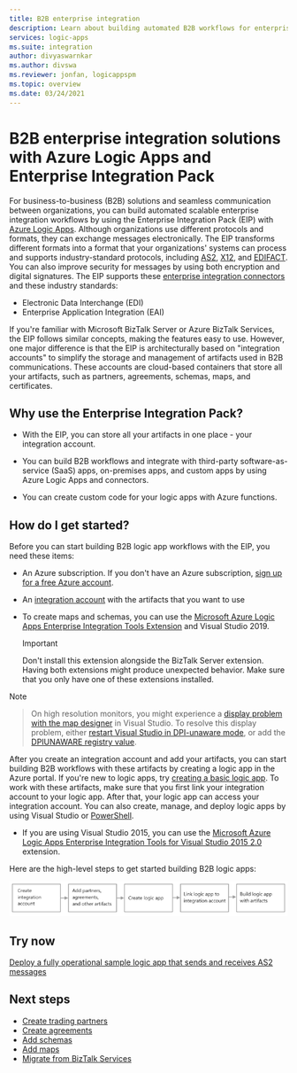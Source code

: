 ```yaml
---
title: B2B enterprise integration
description: Learn about building automated B2B workflows for enterprise integration by using Azure Logic Apps and Enterprise Integration Pack
services: logic-apps
ms.suite: integration
author: divyaswarnkar
ms.author: divswa
ms.reviewer: jonfan, logicappspm
ms.topic: overview
ms.date: 03/24/2021
---
```


# B2B enterprise integration solutions with Azure Logic Apps and Enterprise Integration Pack

For business-to-business (B2B) solutions and seamless communication between organizations, you can build automated scalable enterprise integration workflows by using the Enterprise Integration Pack (EIP) with [Azure Logic Apps](../logic-apps/logic-apps-overview.md). Although organizations use different protocols and formats, they can exchange messages electronically. The EIP transforms different formats into a format that your organizations' systems can process and supports industry-standard protocols, including [AS2](../logic-apps/logic-apps-enterprise-integration-as2.md), [X12](logic-apps-enterprise-integration-x12.md), and [EDIFACT](../logic-apps/logic-apps-enterprise-integration-edifact.md). You can also improve security for messages by using both encryption and digital signatures. The EIP supports these [enterprise integration connectors](../connectors/managed.md#enterprise-connectors) and these industry standards:

* Electronic Data Interchange (EDI)
* Enterprise Application Integration (EAI)

If you're familiar with Microsoft BizTalk Server or Azure BizTalk Services, the EIP follows similar concepts, making the features easy to use. However, one major difference is that the EIP is architecturally based on "integration accounts" to simplify the storage and management of artifacts used in B2B communications. These accounts are cloud-based containers that store all your artifacts, such as partners, agreements, schemas, maps, and certificates. 

## Why use the Enterprise Integration Pack?

* With the EIP, you can store all your artifacts in one place - your integration account.

* You can build B2B workflows and integrate with third-party software-as-service (SaaS) apps, on-premises apps, and custom apps 
by using Azure Logic Apps and connectors.

* You can create custom code for your logic apps with Azure functions.

## How do I get started?

Before you can start building B2B logic app workflows with the EIP, you need these items:

* An Azure subscription. If you don't have an Azure subscription, [sign up for a free Azure account](https://azure.microsoft.com/free/).

* An [integration account](../logic-apps/logic-apps-enterprise-integration-create-integration-account.md) with the artifacts that you want to use

* To create maps and schemas, you can use the [Microsoft Azure Logic Apps Enterprise Integration Tools Extension](https://aka.ms/vsenterpriseintegrationtools) and Visual Studio 2019. 

   > [!IMPORTANT]
   > Don't install this extension alongside the BizTalk Server extension. Having both extensions might 
   > produce unexpected behavior. Make sure that you only have one of these extensions installed.

> [!NOTE]

> On high resolution monitors, you might experience a [display problem with the map designer](/visualstudio/designers/disable-dpi-awareness) 
> in Visual Studio. To resolve this display problem, either [restart Visual Studio in DPI-unaware mode](/visualstudio/designers/disable-dpi-awareness#restart-visual-studio-as-a-dpi-unaware-process), 
> or add the [DPIUNAWARE registry value](/visualstudio/designers/disable-dpi-awareness#add-a-registry-entry).

After you create an integration account and add your artifacts, you can start building B2B workflows with these artifacts by creating a logic app in the Azure portal. If you're new to logic apps, try [creating a basic logic app](../logic-apps/quickstart-create-first-logic-app-workflow.md). To work with these artifacts, make sure that you first link your integration account to your logic app. After that, your logic app can access your integration account. You can also create, manage, and deploy logic apps by using Visual Studio or [PowerShell](/powershell/module/az.logicapp).

* If you are using Visual Studio 2015, you can use the [Microsoft Azure Logic Apps Enterprise Integration Tools for Visual Studio 2015 2.0](https://aka.ms/vsmapsandschemas) extension.

Here are the high-level steps to get started building B2B logic apps:

![Prerequisites for creating B2B logic apps](./media/logic-apps-enterprise-integration-overview/overview.png)  

## Try now

[Deploy a fully operational sample logic app that sends and receives AS2 messages](https://github.com/Azure/azure-quickstart-templates/tree/master/201-logic-app-as2-send-receive)

## Next steps

* [Create trading partners](logic-apps-enterprise-integration-partners.md)
* [Create agreements](../logic-apps/logic-apps-enterprise-integration-agreements.md)
* [Add schemas](logic-apps-enterprise-integration-schemas.md)
* [Add maps](../logic-apps/logic-apps-enterprise-integration-maps.md)
* [Migrate from BizTalk Services](../logic-apps/logic-apps-move-from-mabs.md)
